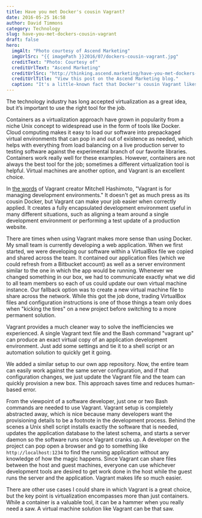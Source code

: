 ```yaml
---
title: Have you met Docker's cousin Vagrant?
date: 2016-05-25 16:58
author: David Timmons
category: Technology
slug: have-you-met-dockers-cousin-vagrant
draft: false
hero:
  imgAlt: "Photo courtesy of Ascend Marketing"
  imgUrlSrc: "{{ imagePath }}2016/07/dockers-cousin-vagrant.jpg"
  creditText: "Photo: Courtesy of"
  creditUrlText: "Ascend Marketing"
  creditUrlSrc: "http://thinking.ascend.marketing/have-you-met-dockers-cousin-vagrant"
  creditUrlTitle: "View this post on the Ascend Marketing blog."
  caption: "It's a little-known fact that Docker's cousin Vagrant likes V-neck sweaters."
---
```


The technology industry has long accepted virtualization as a great
idea, but it’s important to use the right tool for the job.

Containers as a virtualization approach have grown in popularity from a
niche Unix concept to widespread use in the form of tools like Docker.
Cloud computing makes it easy to load our software into prepackaged
virtual environments that can pop in and out of existence as needed,
which helps with everything from load balancing on a live production
server to testing software against the experimental branch of our
favorite libraries. Containers work really well for these examples.
However, containers are not always the best tool for the job; sometimes
a different virtualization tool is helpful. Virtual machines are another
option, and Vagrant is an excellent choice.

In [the words][3] of Vagrant creator Mitchell Hashimoto, "Vagrant is for
managing development environments." It doesn't get as much press as its\
cousin Docker, but Vagrant can make your job easier when correctly
applied. It creates a fully encapsulated development environment useful
in many different situations, such as aligning a team around a single
development environment or performing a test update of a production
website.

There are times when using Vagrant makes more sense than using Docker.
My small team is currently developing a web application. When we first
started, we were developing our software within a VirtualBox file we
copied and shared across the team. It contained our application files
(which we could refresh from a Bitbucket account) as well as a server
environment similar to the one in which the app would be running.
Whenever we changed something in our box, we had to communicate exactly
what we did to all team members so each of us could update our own
virtual machine instance. Our fallback option was to create a new
virtual machine file to share across the network. While this got the job
done, trading VirtualBox files and configuration instructions is one of
those things a team only does when "kicking the tires" on a new project
before switching to a more permanent solution.

Vagrant provides a much cleaner way to solve the inefficiencies we
experienced. A single Vagrant text file and the Bash command "vagrant
up" can produce an exact virtual copy of an application development
environment. Just add some settings and tie it to a shell script or an
automation solution to quickly get it going.

We added a similar setup to our own app repository. Now, the entire team
can easily work against the same server configuration, and if that
configuration changes, we just update the Vagrant file and the team can
quickly provision a new box. This approach saves time and reduces
human-based error.

From the viewpoint of a software developer, just one or two Bash
commands are needed to use Vagrant. Vagrant setup is completely
abstracted away, which is nice because many developers want the
provisioning details to be a footnote in the development process. Behind
the scenes a Unix shell script installs exactly the software that is
needed, updates the application database to the latest schema, and
starts a server daemon so the software runs once Vagrant cranks up. A
developer on the project can pop open a browser and go to something like
`http://localhost:1234` to find the running application without any
knowledge of how the magic happens. Since Vagrant can share files
between the host and guest machines, everyone can use whichever
development tools are desired to get work done in the host while the
guest runs the server and the application. Vagrant makes life so much
easier.

There are other use cases I could share in which Vagrant is a great
choice, but the key point is virtualization encompasses more than just
containers. While a container is a valuable tool, it can be a hammer
when you really need a saw. A virtual machine solution like Vagrant can
be that saw.


[3]: http://stackoverflow.com/questions/16647069/should-i-use-vagrant-or-docker-for-creating-an-isolated-environment#answer-21314566
  "Visit stackoverflow.com."

